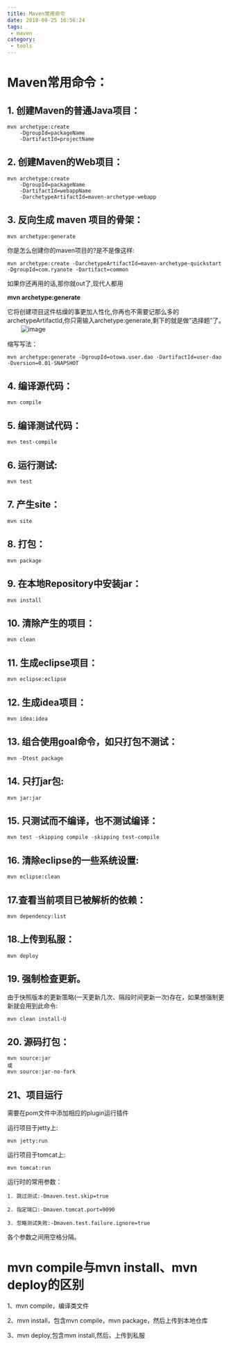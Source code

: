 ```yaml
---
title: Maven常用命令
date: 2018-08-25 16:56:24
tags: 
 - maven
category: 
 - tools
---
```

# Maven常用命令：
## 1. 创建Maven的普通Java项目：


```
mvn archetype:create
    -DgroupId=packageName
    -DartifactId=projectName
```

## 2. 创建Maven的Web项目：


```
mvn archetype:create
    -DgroupId=packageName
    -DartifactId=webappName
    -DarchetypeArtifactId=maven-archetype-webapp
```

## 3. 反向生成 maven 项目的骨架：


```
mvn archetype:generate
```

你是怎么创建你的maven项目的?是不是像这样:


```
mvn archetype:create -DarchetypeArtifactId=maven-archetype-quickstart -DgroupId=com.ryanote -Dartifact=common
```

如果你还再用的话,那你就out了,现代人都用

**mvn archetype:generate**

它将创建项目这件枯燥的事更加人性化,你再也不需要记那么多的archetypeArtifactId,你只需输入archetype:generate,剩下的就是做”选择题”了。
　　
![image](https://images2015.cnblogs.com/blog/983815/201701/983815-20170127032346612-1566232122.png)

缩写写法：

```
mvn archetype:generate -DgroupId=otowa.user.dao -DartifactId=user-dao -Dversion=0.01-SNAPSHOT
```

## 4. 编译源代码：


```
mvn compile
```

## 5. 编译测试代码：


```
mvn test-compile
```

## 6. 运行测试:


```
mvn test
```

## 7. 产生site：


```
mvn site
```

## 8. 打包：


```
mvn package
```

## 9. 在本地Repository中安装jar：


```
mvn install
```


## 10. 清除产生的项目：


```
mvn clean
```
## 11. 生成eclipse项目：


```
mvn eclipse:eclipse
```

## 12. 生成idea项目：


```
mvn idea:idea
```

## 13. 组合使用goal命令，如只打包不测试：


```
mvn -Dtest package
```


## 14. 只打jar包:


```
mvn jar:jar
```

## 15. 只测试而不编译，也不测试编译：


```
mvn test -skipping compile -skipping test-compile
```


## 16. 清除eclipse的一些系统设置:


```
mvn eclipse:clean
```
 
## 17.查看当前项目已被解析的依赖：


```
mvn dependency:list
```

## 18.上传到私服：


```
mvn deploy
```

## 19. 强制检查更新。
由于快照版本的更新策略(一天更新几次、隔段时间更新一次)存在，如果想强制更新就会用到此命令: 


```
mvn clean install-U
```

## 20. 源码打包：


```
mvn source:jar
或
mvn source:jar-no-fork
```

## 21、项目运行
需要在pom文件中添加相应的plugin运行插件

运行项目于jetty上:

```
mvn jetty:run
```
运行项目于tomcat上:

```
mvn tomcat:run
```

运行时的常用参数：


```
1. 跳过测试:-Dmaven.test.skip=true

2. 指定端口:-Dmaven.tomcat.port=9090

3. 忽略测试失败:-Dmaven.test.failure.ignore=true
```


各个参数之间用空格分隔。

# mvn compile与mvn install、mvn deploy的区别
1、mvn compile，编译类文件

2、mvn install，包含mvn compile，mvn package，然后上传到本地仓库

3、mvn deploy,包含mvn install,然后，上传到私服

